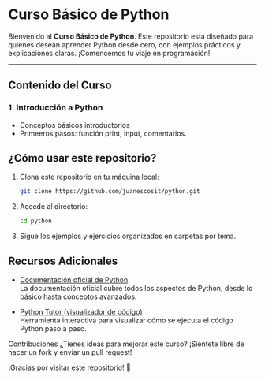 # Curso Básico de Python

Bienvenido al **Curso Básico de Python**. Este repositorio está diseñado para quienes desean aprender Python desde cero, con ejemplos prácticos y explicaciones claras. ¡Comencemos tu viaje en programación!

---

## Contenido del Curso

### 1. **Introducción a Python**
   - Conceptos básicos introductorios
   - Primeeros pasos: función print, input, comentarios.

## ¿Cómo usar este repositorio?

1. Clona este repositorio en tu máquina local:
   ```bash
   git clone https://github.com/juanescosit/python.git

2. Accede al directorio:
   ```bash
   cd python

4. Sigue los ejemplos y ejercicios organizados en carpetas por tema.

## Recursos Adicionales

- [Documentación oficial de Python](https://docs.python.org/3/)  
  La documentación oficial cubre todos los aspectos de Python, desde lo básico hasta conceptos avanzados.

- [Python Tutor (visualizador de código)](https://pythontutor.com/)  
  Herramienta interactiva para visualizar cómo se ejecuta el código Python paso a paso.

Contribuciones
¿Tienes ideas para mejorar este curso? ¡Siéntete libre de hacer un fork y enviar un pull request!

¡Gracias por visitar este repositorio! 🚀
